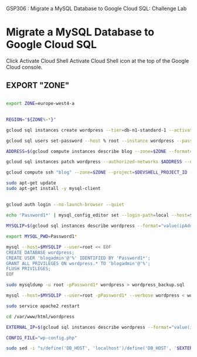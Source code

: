 GSP306 :  Migrate a MySQL Database to Google Cloud SQL: Challenge Lab 


# Migrate a MySQL Database to Google Cloud SQL



Click Activate Cloud Shell Activate Cloud Shell icon at the top of the Google Cloud console.

## EXPORT "ZONE"



## 



```bash
export ZONE=europe-west4-a
```

## 



```bash
REGION="${ZONE%-*}"

gcloud sql instances create wordpress --tier=db-n1-standard-1 --activation-policy=ALWAYS --zone $ZONE

gcloud sql users set-password --host % root --instance wordpress --password Password1*

ADDRESS=$(gcloud compute instances describe blog --zone=$ZONE --format="get(networkInterfaces[0].accessConfigs[0].natIP)")/32

gcloud sql instances patch wordpress --authorized-networks $ADDRESS --quiet

gcloud compute ssh "blog" --zone=$ZONE --project=$DEVSHELL_PROJECT_ID --quiet

sudo apt-get update
sudo apt-get install -y mysql-client
```

##

### 


```bash
gcloud auth login --no-launch-browser --quiet

echo 'Password1*' | mysql_config_editor set --login-path=local --host=$MYSQLIP --user=root --password

MYSQLIP=$(gcloud sql instances describe wordpress --format="value(ipAddresses.ipAddress)")

export MYSQL_PWD=Password1*

mysql --host=$MYSQLIP --user=root << EOF
CREATE DATABASE wordpress;
CREATE USER 'blogadmin'@'%' IDENTIFIED BY 'Password1*';
GRANT ALL PRIVILEGES ON wordpress.* TO 'blogadmin'@'%';
FLUSH PRIVILEGES;
EOF

sudo mysqldump -u root -pPassword1* wordpress > wordpress_backup.sql

mysql --host=$MYSQLIP --user=root -pPassword1* --verbose wordpress < wordpress_backup.sql

sudo service apache2 restart

cd /var/www/html/wordpress

EXTERNAL_IP=$(gcloud sql instances describe wordpress --format="value(ipAddresses[0].ipAddress)")

CONFIG_FILE="wp-config.php"

sudo sed -i "s/define('DB_HOST', 'localhost')/define('DB_HOST', '$EXTERNAL_IP')/" $CONFIG_FILE
```

##

##

